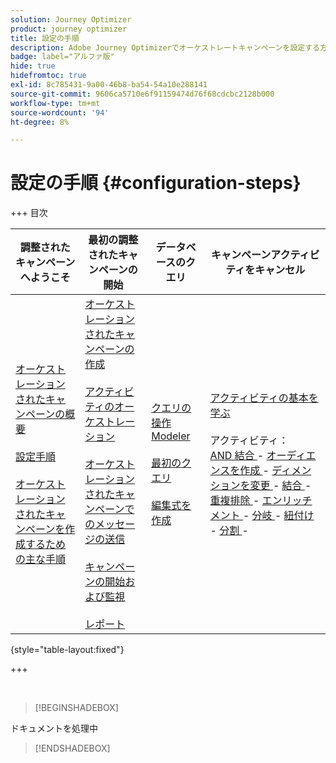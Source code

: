 ```yaml
---
solution: Journey Optimizer
product: journey optimizer
title: 設定の手順
description: Adobe Journey Optimizerでオーケストレートキャンペーンを設定する方法を説明します。
badge: label="アルファ版"
hide: true
hidefromtoc: true
exl-id: 8c785431-9a00-46b8-ba54-54a10e288141
source-git-commit: 9606ca5710e6f91159474d76f68cdcbc2128b000
workflow-type: tm+mt
source-wordcount: '94'
ht-degree: 8%

---
```


# 設定の手順 {#configuration-steps}

+++ 目次

| 調整されたキャンペーンへようこそ | 最初の調整されたキャンペーンの開始 | データベースのクエリ | キャンペーンアクティビティをキャンセル |
|---|---|---|---|
| [ オーケストレーションされたキャンペーンの概要 ](gs-orchestrated-campaigns.md)<br/><br/>[ 設定手順 ](configuration-steps.md)<br/><br/>[ オーケストレーションされたキャンペーンを作成するための主な手順 ](gs-campaign-creation.md) | [ オーケストレーションされたキャンペーンの作成 ](create-orchestrated-campaign.md)<br/><br/>[ アクティビティのオーケストレーション ](orchestrate-activities.md)<br/><br/>[ オーケストレーションされたキャンペーンでのメッセージの送信 ](send-messages.md)<br/><br/>[ キャンペーンの開始および監視 ](start-monitor-campaigns.md)<br/><br/>[ レポート ](reporting-campaigns.md) | [ クエリの操作Modeler](orchestrated-query-modeler.md)<br/><br/>[ 最初のクエリ ](build-query.md)<br/><br/>[ 編集式を作成 ](edit-expressions.md) | [ アクティビティの基本を学ぶ ](activities/about-activities.md)<br/><br/> アクティビティ：<br/>[AND 結合 ](activities/and-join.md) - [ オーディエンスを作成 ](activities/build-audience.md) - [ ディメンションを変更 ](activities/change-dimension.md) - [ 結合 ](activities/combine.md) - [ 重複排除 ](activities/deduplication.md) - [ エンリッチメント ](activities/enrichment.md) - [ 分岐 ](activities/fork.md) - [ 紐付け ](activities/reconciliation.md) - [ 分割 ](activities/split.md) [ ](activities/wait.md) - |

{style="table-layout:fixed"}

+++

<br/>

>[!BEGINSHADEBOX]

ドキュメントを処理中

>[!ENDSHADEBOX]

<!--Une page unique sur la partie configuration high-level qui  présente les différentes étapes - Reprendre schema de la démo (bulk schema + dataset creation)

Explication de chaque étape dans une section avec un screenshot d'illustration + renvois vers doc AEP-->
